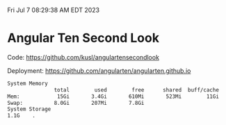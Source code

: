 Fri Jul  7 08:29:38 AM EDT 2023

# Angular Ten Second Look

Code: https://github.com/kusl/angulartensecondlook

Deployment: https://github.com/angularten/angularten.github.io

```bash
System Memory
               total        used        free      shared  buff/cache   available
Mem:            15Gi       3.4Gi       610Mi       523Mi        11Gi        10Gi
Swap:          8.0Gi       207Mi       7.8Gi
System Storage
1.1G	.
```
